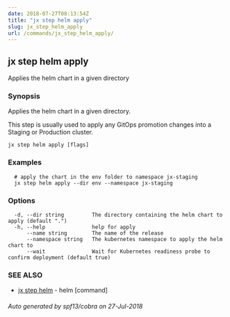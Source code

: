```yaml
---
date: 2018-07-27T08:13:54Z
title: "jx step helm apply"
slug: jx_step_helm_apply
url: /commands/jx_step_helm_apply/
---
```

## jx step helm apply

Applies the helm chart in a given directory

### Synopsis

Applies the helm chart in a given directory. 

This step is usually used to apply any GitOps promotion changes into a Staging or Production cluster.

```
jx step helm apply [flags]
```

### Examples

```
  # apply the chart in the env folder to namespace jx-staging
  jx step helm apply --dir env --namespace jx-staging
```

### Options

```
  -d, --dir string         The directory containing the helm chart to apply (default ".")
  -h, --help               help for apply
      --name string        The name of the release
      --namespace string   The kubernetes namespace to apply the helm chart to
      --wait               Wait for Kubernetes readiness probe to confirm deployment (default true)
```

### SEE ALSO

* [jx step helm](/commands/jx_step_helm/)	 - helm [command]

###### Auto generated by spf13/cobra on 27-Jul-2018
